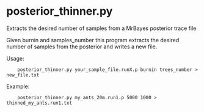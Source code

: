 # posterior_thinner.py
Extracts the desired number of samples from a MrBayes posterior trace file

Given burnin and samples_number this program extracts 
the desired number of samples from the posterior 
and writes a new file.

Usage:

        posterior_thinner.py your_sample_file.runX.p burnin trees_number > new_file.txt

Example:

        posterior_thinner.py my_ants_20m.run1.p 5000 1000 > thinned_my_ants.run1.txt
